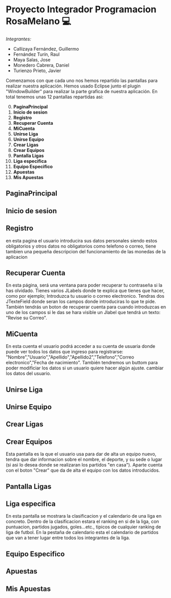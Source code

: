  # Proyecto Integrador Programacion RosaMelano     :computer:

*Integrantes:*
- Callizaya Fernández, Guillermo
- Fernández Turín, Raul
- Maya Salas, Jose
- Monedero Cabrera, Daniel
- Turienzo Prieto, Javier

Comenzamos con que cada uno nos hemos repartido las pantallas para realizar nuestra aplicación. Hemos usado Eclipse junto el plugin "WindowBuilder" para realizar la parte grafica de nuestra aplicación.
En total tenemos unas 12 pantallas repartidas asi:

0. **PaginaPrincipal** 
1. **Inicio de sesion**
2. **Registro**
3. **Recuperar Cuenta**
4. **MiCuenta**
5. **Unirse Liga**
6. **Unirse Equipo**
7. **Crear Ligas** 
8. **Crear Equipos**
9. **Pantalla Ligas**
10. **Liga especifica**
11. **Equipo Especifico**
12. **Apuestas**
13. **Mis Apuestas**

## PaginaPrincipal
## Inicio de sesion
## Registro 
en esta pagina el usuario introducira sus datos personales siendo estos obligatorios y otros datos no obligatorios como telefono o correo, tiene tambien una pequeña descripcion del funcionamiento de las monedas de la aplicacion
## Recuperar Cuenta
En esta página, será una ventana para poder recuperar tu contraseña si la has olvidado. Tienes varios JLabels donde te explica que tienes que hacer, como por ejemplo; Introduzca tu usuario o correo electronico.
Tendras dos JTexteField donde seran los campos donde introduciras lo que te pide. También tendrás un boton de recuperar cuenta para cuando introduzcas en uno de los campos si le das se hara visible un Jlabel que tendrá un texto: "Revise su Correo".
## MiCuenta
En esta cuenta el usuario podrá acceder a su cuenta de usuaria donde puede ver todos los datos que ingreso para registrarse: "Nombre","Usuario","Apellido","Apellido2","Telefono","Correo electronico","Fecha de nacimiento". También tendremos un buttom para poder modificiar los datos si un usuario quiere hacer algún ajuste.
cambiar los datos del usuario.
## Unirse Liga
## Unirse Equipo
## Crear Ligas
## Crear Equipos
Esta pantalla es la que el usuario usa para dar de alta un equipo nuevo, tendra que dar informacion sobre el nombre, el deporte, y su sede o lugar (si asi lo desea donde se realizaran los partidos "en casa"). Aparte cuenta con el boton "Crear" que da de alta el equipo con los datos introducidos.
## Pantalla Ligas
## Liga especifica
En esta pantalla se mostrara la clasificacion y el calendario de una liga en concreto. Dentro de la clasificacion estara el ranking en si de la liga, con puntuacion, partidos jugados, goles...etc., tipicos de cualquier ranking de liga de futbol. En la pestaña de calendario esta el calendario de partidos que van a tener lugar entre todos los integrantes de la liga.
## Equipo Especifico
## Apuestas
## Mis Apuestas
